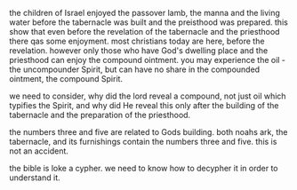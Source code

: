 the children of Israel enjoyed the passover lamb,
the manna and the living water before the tabernacle
was built and the preisthood was prepared. this
show that even before the revelation of the tabernacle
and the priesthood there qas some enjoyment. most
christians today are here, before the revelation.
however only those who have God's dwelling place
and the priesthood can enjoy the compound ointment.
you may experience the oil - the uncompounder Spirit,
but can have no share in the compounded ointment,
the compound Spirit.

we need to consider, why did the lord reveal a compound, not just oil which typifies the Spirit, and why did He reveal this only after the building of the tabernacle and the preparation of the priesthood.

the numbers three and five are related to Gods building. both noahs ark, the tabernacle, and its furnishings contain the numbers three and five. this is not an accident.

the bible is loke a cypher. we need to know how to decypher it in order to understand it.

